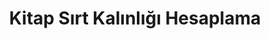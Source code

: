 ---
title: Kitap Sırt Kalınlığı Hesaplama
redirect_to: https://code.iltekin.com/kitap-sirt-kalinligi-hesaplama
---